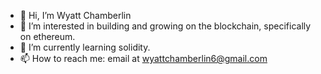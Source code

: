 - 👋 Hi, I’m Wyatt Chamberlin
- 👀 I’m interested in building and growing on the blockchain, specifically on ethereum.
- 🌱 I’m currently learning solidity.
- 📫 How to reach me: email at wyattchamberlin6@gmail.com


